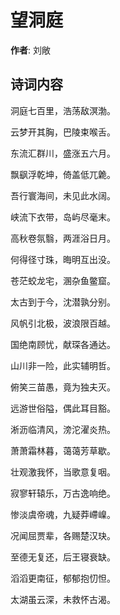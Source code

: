 # 望洞庭

**作者**: 刘敞

## 诗词内容

洞庭七百里，浩荡敌溟渤。

云梦开其胸，巴陵束喉舌。

东流汇群川，盛涨五六月。

飘飖浮乾坤，倚盖低兀臲。

吾行寰海间，未见此水阔。

峡流下衣带，岛屿尽毫末。

高秋卷氛翳，两涯浴日月。

何得径寸珠，晦明互出没。

苍茫蛟龙宅，溷杂鱼鳖窟。

太古到于今，沈潜孰分别。

风帆引北极，波浪限百越。

国绝南顾忧，献琛各通达。

山川非一险，此实辅明哲。

俯笑三苗愚，竟为独夫灭。

远游世俗隘，偶此耳目豁。

淅沥临清风，滂沱濯炎热。

萧萧霜林暮，蔼蔼芳草歇。

壮观激我怀，当歌意复咽。

寂寥轩辕乐，万古逸响绝。

惨淡虞帝魂，九疑莽嵽嵲。

况闻屈贾辈，各赐楚汉玦。

至德无复还，后王寝衰缺。

滔滔更南征，郁郁抱忉怛。

太湖虽云深，未救怀古渴。

